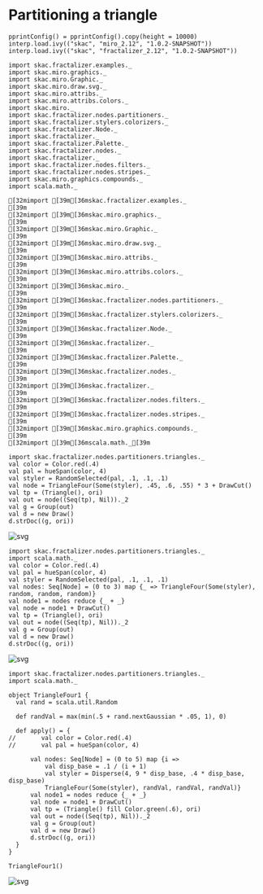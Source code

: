 # Partitioning a triangle

```scala212
pprintConfig() = pprintConfig().copy(height = 10000)
interp.load.ivy(("skac", "miro_2.12", "1.0.2-SNAPSHOT"))
interp.load.ivy(("skac", "fractalizer_2.12", "1.0.2-SNAPSHOT"))

```


```scala212
import skac.fractalizer.examples._
import skac.miro.graphics._
import skac.miro.Graphic._
import skac.miro.draw.svg._
import skac.miro.attribs._
import skac.miro.attribs.colors._
import skac.miro._
import skac.fractalizer.nodes.partitioners._
import skac.fractalizer.stylers.colorizers._
import skac.fractalizer.Node._
import skac.fractalizer._
import skac.fractalizer.Palette._
import skac.fractalizer.nodes._
import skac.fractalizer._
import skac.fractalizer.nodes.filters._
import skac.fractalizer.nodes.stripes._
import skac.miro.graphics.compounds._
import scala.math._
```




    [32mimport [39m[36mskac.fractalizer.examples._
    [39m
    [32mimport [39m[36mskac.miro.graphics._
    [39m
    [32mimport [39m[36mskac.miro.Graphic._
    [39m
    [32mimport [39m[36mskac.miro.draw.svg._
    [39m
    [32mimport [39m[36mskac.miro.attribs._
    [39m
    [32mimport [39m[36mskac.miro.attribs.colors._
    [39m
    [32mimport [39m[36mskac.miro._
    [39m
    [32mimport [39m[36mskac.fractalizer.nodes.partitioners._
    [39m
    [32mimport [39m[36mskac.fractalizer.stylers.colorizers._
    [39m
    [32mimport [39m[36mskac.fractalizer.Node._
    [39m
    [32mimport [39m[36mskac.fractalizer._
    [39m
    [32mimport [39m[36mskac.fractalizer.Palette._
    [39m
    [32mimport [39m[36mskac.fractalizer.nodes._
    [39m
    [32mimport [39m[36mskac.fractalizer._
    [39m
    [32mimport [39m[36mskac.fractalizer.nodes.filters._
    [39m
    [32mimport [39m[36mskac.fractalizer.nodes.stripes._
    [39m
    [32mimport [39m[36mskac.miro.graphics.compounds._
    [39m
    [32mimport [39m[36mscala.math._[39m




```scala212
import skac.fractalizer.nodes.partitioners.triangles._
val color = Color.red(.4)
val pal = hueSpan(color, 4)
val styler = RandomSelected(pal, .1, .1, .1)
val node = TriangleFour(Some(styler), .45, .6, .55) * 3 + DrawCut()
val tp = (Triangle(), ori)
val out = node((Seq(tp), Nil))._2
val g = Group(out)
val d = new Draw()
d.strDoc((g, ori))

```




![svg](output_2_0.svg)




```scala212
import skac.fractalizer.nodes.partitioners.triangles._
import scala.math._
val color = Color.red(.4)
val pal = hueSpan(color, 4)
val styler = RandomSelected(pal, .1, .1, .1)
val nodes: Seq[Node] = (0 to 3) map {_ => TriangleFour(Some(styler), random, random, random)}
val node1 = nodes reduce {_ + _} 
val node = node1 + DrawCut()
val tp = (Triangle(), ori)
val out = node((Seq(tp), Nil))._2
val g = Group(out)
val d = new Draw()
d.strDoc((g, ori))
```




![svg](output_3_0.svg)




```scala212
import skac.fractalizer.nodes.partitioners.triangles._
import scala.math._

object TriangleFour1 {
  val rand = scala.util.Random
  
  def randVal = max(min(.5 + rand.nextGaussian * .05, 1), 0)
    
  def apply() = {
//       val color = Color.red(.4)
//       val pal = hueSpan(color, 4)
           
      val nodes: Seq[Node] = (0 to 5) map {i => 
          val disp_base = .1 / (i + 1)
          val styler = Disperse(4, 9 * disp_base, .4 * disp_base, disp_base)
          TriangleFour(Some(styler), randVal, randVal, randVal)}
      val node1 = nodes reduce {_ + _} 
      val node = node1 + DrawCut()
      val tp = (Triangle() fill Color.green(.6), ori)
      val out = node((Seq(tp), Nil))._2
      val g = Group(out)
      val d = new Draw()
      d.strDoc((g, ori))
  }    
}

TriangleFour1()

```




![svg](output_4_0.svg)

